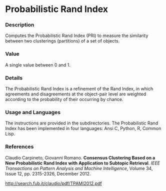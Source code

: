 Probabilistic Rand Index
========================


 ### Description

Computes the Probabilistic Rand Index (PRI) to measure the similarity between two clusterings (partitions) of a set of objects.





 ### Value

A single value between 0 and 1.



 ### Details
 The Probabilistic Rand Index is a refinement of the Rand Index, in which agreements and disagreements at the object-pair level are weighted according to the probability of their occurring by chance.




 ### Usage and Languages
The instructions are provided in the subdirectories. The Probabilistic Rand Index has been implemented 
in four languages: Ansi C, Python, R, Common Lisp.



 ### References

Claudio Carpineto, Giovanni Romano. **Consensus Clustering Based on a New Probabilistic Rand Index with Application to Subtopic Retrieval**. *IEEE Transactions on Pattern Analysis and Machine Intelligence*, Volume 34, Issue 12, pp. 2315-2326, December 2012.

http://search.fub.it/claudio/pdf/TPAMI2012.pdf


